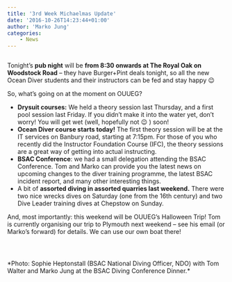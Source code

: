 ```yaml
---
title: '3rd Week Michaelmas Update'
date: '2016-10-26T14:23:44+01:00'
author: 'Marko Jung'
categories:
    - News
---
```


![]()

Tonight’s **pub night** will be **from 8:30 onwards at The Royal Oak on Woodstock Road** – they have Burger+Pint deals tonight, so all the new Ocean Diver students and their instructors can be fed and stay happy 😉

So, what’s going on at the moment on OUUEG?

- **Drysuit courses:** We held a theory session last Thursday, and a first pool session last Friday. If you didn’t make it into the water yet, don’t worry! You will get wet (well, hopefully not 😉 ) soon!
- **Ocean Diver course starts today!** The first theory session will be at the IT services on Banbury road, starting at 7:15pm. For those of you who recently did the Instructor Foundation Course (IFC), the theory sessions are a great way of getting into actual instructing.
- **BSAC Conference**: we had a small delegation attending the BSAC Conference. Tom and Marko can provide you the latest news on upcoming changes to the diver training programme, the latest BSAC incident report, and many other interesting things.
- A bit of **assorted diving in assorted quarries last weekend.** There were two nice wrecks dives on Saturday (one from the 16th century) and two Dive Leader training dives at Chepstow on Sunday.

And, most importantly: this weekend will be OUUEG’s Halloween Trip! Tom is currently organising our trip to Plymouth next weekend – see his email (or Marko’s forward) for details. We can use our own boat there!

<div style="padding-bottom: 3em;"></div>*Photo: Sophie Heptonstall (BSAC National Diving Officer, NDO) with Tom Walter and Marko Jung at the BSAC Diving Conference Dinner.*
